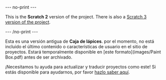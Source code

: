 --- no-print ---

This is the **Scratch 2** version of the project. There is also a [Scratch 3 version of the project](https://projects.raspberrypi.org/es-LA/projects/paint-box).

--- /no-print ---

Esta es una versión antigua de **Caja de lápices**. por el momento, no está incluido el último contenido o características de usuario en el sitio de proyectos. Estará temporalmente disponible en [este formato](images/Paint Box.pdf) antes de ser archivado. 

¡Necesitamos tu ayuda para actualizar y traducir proyectos como este! Si estás disponible para ayudarnos, por favor [hazlo saber aquí](https://rpf.io/translators).
